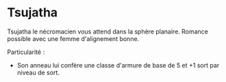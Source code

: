 # Tsujatha
Tsujatha le nécromacien vous attend dans la sphère planaire. Romance possible avec une femme d'alignement bonne.

Particularité :
- Son anneau lui confère une classe d'armure de base de 5 et +1 sort par niveau de sort.
